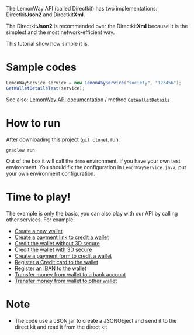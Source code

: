 The LemonWay API (called Directkit) has two implementations: Directkit**Json2** and Directkit**Xml**. 

The Directkit**Json2** is recommended over the Directkit**Xml** because It is the simplest and the most network-efficient way.


This tutorial show how simple it is.

# Sample codes

```java
LemonWayService service = new LemonWayService("society", "123456");
GetWalletDetailsTest(service);
```
See also: [LemonWay API documentation](http://documentation.lemonway.fr/) / method [`GetWalletDetails`](http://documentation.lemonway.fr/api-en/directkit/manage-wallets/getwalletdetails-getting-detailed-wallet-data)

# How to run

After downloading this project (`git clone`), run:
```
gradlew run 
```
Out of the box it will call the `demo` environment. If you have your own test environment. You should fix the configuration in `LemonWayService.java`, put your own environment configuration.

# Time to play!

The example is only the basic, you can also play with our API by calling other services. For example:
- [Create a new wallet](http://documentation.lemonway.fr/api-en/directkit/manage-wallets/registerwallet-creating-a-new-wallet)
- [Create a payment link to credit a wallet](http://documentation.lemonway.fr/api-en/directkit/money-in-credit-a-wallet/by-card/moneyinwebinit-indirect-mode-money-in-by-card-crediting-a-wallet)
- [Credit the wallet without 3D secure](http://documentation.lemonway.fr/api-en/directkit/money-in-credit-a-wallet/by-card/moneyin-credit-a-wallet-with-a-non-3d-secure-card-payment)
- [Credit the wallet with 3D secure](http://documentation.lemonway.fr/api-en/directkit/money-in-credit-a-wallet/by-card/moneyin3dinit-direct-mode-3d-secure-payment-init-to-credit-a-wallet)
- [Create a payment form to credit a wallet](http://documentation.lemonway.fr/api-en/directkit/money-in-credit-a-wallet/payment-form)
- [Register a Credit card to the wallet](http://documentation.lemonway.fr/api-en/directkit/money-in-credit-a-wallet/by-card/registercard-linking-a-card-number-to-a-wallet-for-one-click-payment-or-rebill)
- [Register an IBAN to the wallet](http://documentation.lemonway.fr/api-en/directkit/money-out-debit-a-wallet-and-credit-a-bank-account/registeriban-link-an-iban-to-a-wallet)
- [Transfer money from wallet to a bank account](http://documentation.lemonway.fr/api-en/directkit/money-out-debit-a-wallet-and-credit-a-bank-account/moneyout-external-fund-transfer-from-a-wallet-to-a-bank-account)
- [Transfer money from wallet to other wallet](http://documentation.lemonway.fr/api-en/directkit/p2p-transfer-between-wallets/sendpayment-on-us-payment-between-wallets)

# Note

* The code use a JSON jar to create a JSONObject and send it to the direct kit and read it from the direct kit
